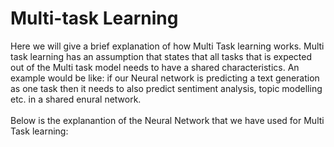 <h1>Multi-task Learning</h1>
<p>Here we will give a brief explanation of how Multi Task learning works. Multi task learning has an assumption that states that all tasks that is expected out of the Multi task model needs to have a shared characteristics. An example would be like: if our Neural network is predicting a text generation as one task then it needs to also predict sentiment analysis, topic modelling etc. in a shared enural network.<br><br> Below is the explanantion of the Neural Network that we have used for Multi Task learning: </p>
